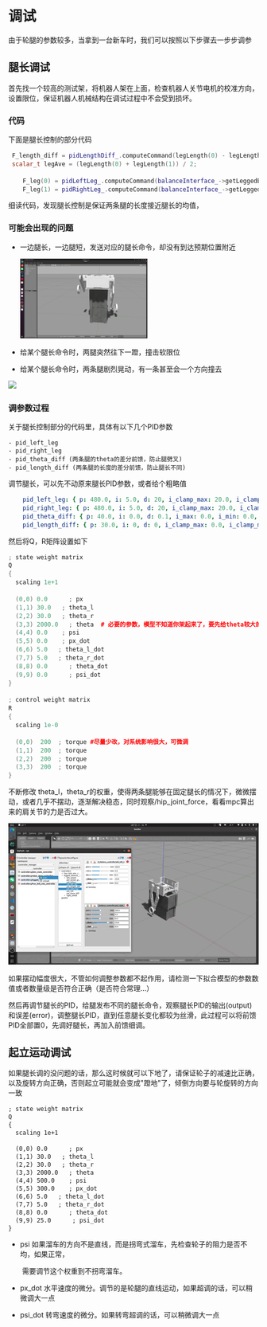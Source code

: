 # 调试

由于轮腿的参数较多，当拿到一台新车时，我们可以按照以下步骤去一步步调参



## 腿长调试

首先找一个较高的测试架，将机器人架在上面，检查机器人关节电机的校准方向，设置限位，保证机器人机械结构在调试过程中不会受到损坏。

### 代码

下面是腿长控制的部分代码

```c++
 F_length_diff = pidLengthDiff_.computeCommand(legLength(0) - legLength(1), period);
 scalar_t legAve = (legLength(0) + legLength(1)) / 2;

    F_leg(0) = pidLeftLeg_.computeCommand(balanceInterface_->getLeggedBalanceControlCmd()->getLegCmd() - legAve, period) - F_length_diff;
    F_leg(1) = pidRightLeg_.computeCommand(balanceInterface_->getLeggedBalanceControlCmd()->getLegCmd() - legAve, period) + F_length_diff;
```

细读代码，发现腿长控制是保证两条腿的长度接近腿长的均值，

### 可能会出现的问题

- 一边腿长，一边腿短，发送对应的腿长命令，却没有到达预期位置附近

  <img src="../../images/legged_robot-1.png" style="zoom: 25%;" />

- 给某个腿长命令时，两腿突然往下一蹬，撞击软限位

- 给某个腿长命令时，两条腿剧烈晃动，有一条甚至会一个方向撞去

<img src="../../images/10486_1710653880.gif"  />

### 调参数过程

关于腿长控制部分的代码里，具体有以下几个PID参数

```
- pid_left_leg
- pid_right_leg
- pid_theta_diff (两条腿的theta的差分前馈，防止腿劈叉)
- pid_length_diff (两条腿的长度的差分前馈，防止腿长不同)
```

调节腿长，可以先不动原来腿长PID参数，或者给个粗略值

```yaml
    pid_left_leg: { p: 480.0, i: 5.0, d: 20, i_clamp_max: 20.0, i_clamp_min: -20.0, antiwindup: true, publish_state: true }
    pid_right_leg: { p: 480.0, i: 5.0, d: 20, i_clamp_max: 20.0, i_clamp_min: -20.0, antiwindup: true, publish_state: true }
    pid_theta_diff: { p: 40.0, i: 0.0, d: 0.1, i_max: 0.0, i_min: 0.0, antiwindup: true, publish_state: true }
    pid_length_diff: { p: 30.0, i: 0, d: 0, i_clamp_max: 0.0, i_clamp_min: -0.0, antiwindup: true, publish_state: true }
```

然后将Q，R矩阵设置如下

```c++
; state weight matrix
Q
{
  scaling 1e+1

  (0,0) 0.0      ; px
  (1,1) 30.0   ; theta_l
  (2,2) 30.0   ; theta_r
  (3,3) 2000.0   ; theta  # 必要的参数，模型不知道你架起来了，要先给theta较大的权重，计算结果才会正常
  (4,4) 0.0    ; psi
  (5,5) 0.0    ; px_dot
  (6,6) 5.0   ; theta_l_dot
  (7,7) 5.0   ; theta_r_dot
  (8,8) 0.0      ; theta_dot
  (9,9) 0.0      ; psi_dot
}

; control weight matrix
R
{
  scaling 1e-0

  (0,0)  200  ; torque #尽量少改，对系统影响很大，可微调
  (1,1)  200  ; torque
  (2,2)  200  ; torque
  (3,3)  200  ; torque
}
```

不断修改 theta_l，theta_r的权重，使得两条腿能够在固定腿长的情况下，微微摆动，或者几乎不摆动，逐渐解决稳态，同时观察/hip_joint_force，看看mpc算出来的肩关节的力是否过大。

![](../../images/legged_robot-2.gif)

如果摆动幅度很大，不管如何调整参数都不起作用，请检测一下拟合模型的参数数值或者数量级是否符合正确（是否符合常理...）

然后再调节腿长的PID，给腿发布不同的腿长命令，观察腿长PID的输出(output)和误差(error)，调整腿长PID，直到任意腿长变化都较为丝滑，此过程可以将前馈PID全部置0，先调好腿长，再加入前馈细调。



## 起立运动调试

如果腿长调的没问题的话，那么这时候就可以下地了，请保证轮子的减速比正确，以及旋转方向正确，否则起立可能就会变成"蹬地"了，倾倒方向要与轮旋转的方向一致

```
; state weight matrix
Q
{
  scaling 1e+1

  (0,0) 0.0      ; px
  (1,1) 30.0   ; theta_l
  (2,2) 30.0   ; theta_r
  (3,3) 2000.0   ; theta 
  (4,4) 500.0    ; psi  
  (5,5) 300.0    ; px_dot
  (6,6) 5.0   ; theta_l_dot
  (7,7) 5.0   ; theta_r_dot
  (8,8) 0.0      ; theta_dot
  (9,9) 25.0      ; psi_dot 
}

```

- psi   如果溜车的方向不是直线，而是拐弯式溜车，先检查轮子的阻力是否不均，如果正常，

  ​        需要调节这个权重到不拐弯溜车。

- px_dot  水平速度的微分。调节的是轮腿的直线运动，如果超调的话，可以稍微调大一点
- psi_dot  转弯速度的微分。如果转弯超调的话，可以稍微调大一点


